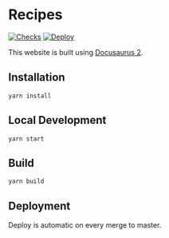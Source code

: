 # Recipes

[![Checks](https://github.com/artflag/recipes/workflows/checks/badge.svg)](https://github.com/artflag/recipes/actions)
[![Deploy](https://github.com/artflag/recipes/workflows/gh-release/badge.svg)](https://github.com/artflag/recipes/actions)

This website is built using [Docusaurus 2](https://v2.docusaurus.io/).

## Installation

```console
yarn install
```

## Local Development

```console
yarn start
```

## Build

```console
yarn build
```

## Deployment

Deploy is automatic on every merge to master.